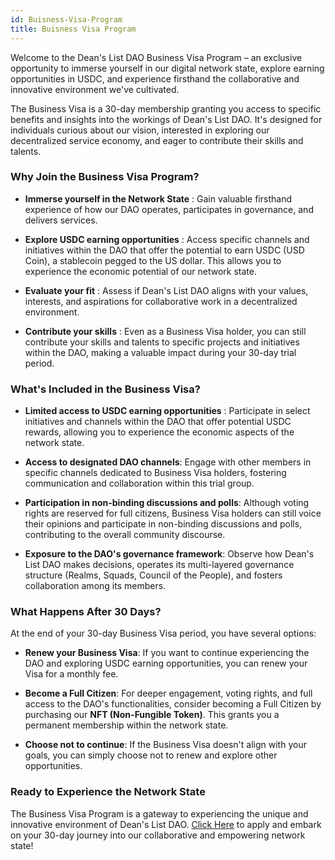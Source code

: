 ```yaml
---
id: Buisness-Visa-Program
title: Buisness Visa Program
---
```


Welcome to the Dean's List DAO Business Visa Program – an exclusive opportunity to immerse yourself in our digital network state, explore earning opportunities in USDC, and experience firsthand the collaborative and innovative environment we've cultivated.

The Business Visa is a 30-day membership granting you access to specific benefits and insights into the workings of Dean's List DAO. It's designed for individuals curious about our vision, interested in exploring our decentralized service economy, and eager to contribute their skills and talents.

### Why Join the Business Visa Program?

* **Immerse yourself in the Network State** : Gain valuable firsthand experience of how our DAO operates, participates in governance, and delivers services.

* **Explore USDC earning opportunities** : Access specific channels and initiatives within the DAO that offer the potential to earn USDC (USD Coin), a stablecoin pegged to the US dollar. This allows you to experience the economic potential of our network state.

* **Evaluate your fit** : Assess if Dean's List DAO aligns with your values, interests, and aspirations for collaborative work in a decentralized environment.

* **Contribute your skills** : Even as a Business Visa holder, you can still contribute your skills and talents to specific projects and initiatives within the DAO, making a valuable impact during your 30-day trial period.

### What's Included in the Business Visa?

* **Limited access to USDC earning opportunities** : Participate in select initiatives and channels within the DAO that offer potential USDC rewards, allowing you to experience the economic aspects of the network state.

* **Access to designated DAO channels**: Engage with other members in specific channels dedicated to Business Visa holders, fostering communication and collaboration within this trial group.

* **Participation in non-binding discussions and polls**: Although voting rights are reserved for full citizens, Business Visa holders can still voice their opinions and participate in non-binding discussions and polls, contributing to the overall community discourse.

* **Exposure to the DAO's governance framework**: Observe how Dean's List DAO makes decisions, operates its multi-layered governance structure (Realms, Squads, Council of the People), and fosters collaboration among its members.

### What Happens After 30 Days?

At the end of your 30-day Business Visa period, you have several options:

* **Renew your Business Visa**: If you want to continue experiencing the DAO and exploring USDC earning opportunities, you can renew your Visa for a monthly fee.

* **Become a Full Citizen**: For deeper engagement, voting rights, and full access to the DAO's functionalities, consider becoming a Full Citizen by purchasing our **NFT (Non-Fungible Token)**. This grants you a permanent membership within the network state.

* **Choose not to continue**: If the Business Visa doesn't align with your goals, you can simply choose not to renew and explore other opportunities.

### Ready to Experience the Network State

The Business Visa Program is a gateway to experiencing the unique and innovative environment of Dean's List DAO. [Click Here](https://visa.deanslist.services/) to apply and embark on your 30-day journey into our collaborative and empowering network state!
